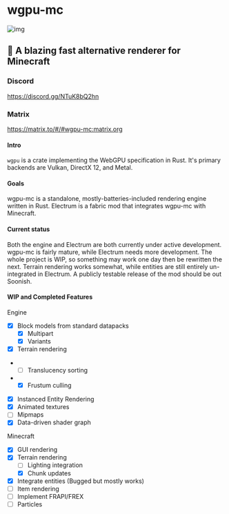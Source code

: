 # wgpu-mc

![img](media/logo.png)

## 🚀 A blazing fast alternative renderer for Minecraft
### Discord
https://discord.gg/NTuK8bQ2hn
### Matrix
https://matrix.to/#/#wgpu-mc:matrix.org

#### Intro

`wgpu` is a crate implementing the WebGPU specification in Rust. It's primary backends are Vulkan, DirectX 12, and Metal.

#### Goals

wgpu-mc is a standalone, mostly-batteries-included rendering engine written in Rust.
Electrum is a fabric mod that integrates wgpu-mc with Minecraft.

#### Current status

Both the engine and Electrum are both currently under active development.
wgpu-mc is fairly mature, while Electrum needs more development. The whole project is 
WIP, so something may work one day then be rewritten the next.
Terrain rendering works somewhat, while entities are still entirely un-integrated in Electrum.
A publicly testable release of the mod should be out Soonish.

#### WIP and Completed Features

Engine

- [x] Block models from standard datapacks
  - [x] Multipart
  - [x] Variants
- [x] Terrain rendering
- - [ ] Translucency sorting
- - [x] Frustum culling
- [x] Instanced Entity Rendering
- [x] Animated textures
- [ ] Mipmaps  
- [x] Data-driven shader graph

Minecraft

- [x] GUI rendering
- [x] Terrain rendering
    - [ ] Lighting integration
    - [x] Chunk updates
- [x] Integrate entities (Bugged but mostly works)
- [ ] Item rendering
- [ ] Implement FRAPI/FREX
- [ ] Particles
